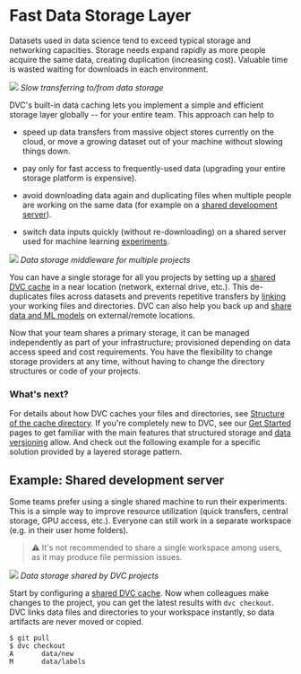 # Fast Data Storage Layer

Datasets used in data science tend to exceed typical storage and networking
capacities. Storage needs expand rapidly as more people acquire the same data,
creating duplication (increasing cost). Valuable time is wasted waiting for
downloads in each environment.

![](/img/dataset-copies.png) _Slow transferring to/from data storage_

DVC's built-in data <abbr>caching</abbr> lets you implement a simple and
efficient storage layer globally -- for your entire team. This approach can help
to

- speed up data transfers from massive object stores currently on the cloud, or
  move a growing dataset out of your machine without slowing things down.

- pay only for fast access to frequently-used data (upgrading your entire
  storage platform is expensive).

- avoid downloading data again and duplicating files when multiple people are
  working on the same data (for example on a
  [shared development server](#example-shared-development-server)).

- switch data inputs quickly (without re-downloading) on a shared server used
  for machine learning [experiments](/doc/user-guide/experiment-management).

![](/img/storage-layers.png) _Data storage middleware for multiple projects_

You can have a single storage for all you projects by setting up a [shared DVC
cache] in a near location (network, external drive, etc.). This de-duplicates
files across datasets and prevents repetitive transfers by
[linking](/doc/user-guide/large-dataset-optimization) your working files and
directories. DVC can also help you back up and
[share data and ML models](/doc/use-cases/sharing-data-and-model-files) on
external/remote locations.

Now that your team shares a primary storage, it can be managed independently as
part of your infrastructure; provisioned depending on data access speed and cost
requirements. You have the flexibility to change storage providers at any time,
without having to change the directory structures or code of your projects.

### What's next?

For details about how DVC caches your files and directories, see [Structure of
the cache directory]. If you're completely new to DVC, see our
[Get Started](/doc/start) pages to get familiar with the main features that
structured storage and
[data versioning](/doc/use-cases/versioning-data-and-model-files) allow. And
check out the following example for a specific solution provided by a layered
storage pattern.

[structure of the cache directory]:
  /doc/user-guide/project-structure/internal-files#structure-of-the-cache-directory

## Example: Shared development server

Some teams prefer using a single shared machine to run their experiments. This
is a simple way to improve resource utilization (quick transfers, central
storage, GPU access, etc.). Everyone can still work in a separate
<abbr>workspace</abbr> (e.g. in their user home folders).

> ⚠️ It's not recommended to share a single workspace among users, as it may
> produce file permission issues.

![](/img/shared-server.png) _Data storage shared by DVC projects_

Start by configuring a [shared DVC cache]. Now when colleagues make changes to
the project, you can get the latest results with `dvc checkout`. DVC links data
files and directories to your workspace instantly, so data artifacts are never
moved or copied.

[shared dvc cache]: /doc/user-guide/how-to/share-a-dvc-cache

```dvc
$ git pull
$ dvc checkout
A       data/new
M       data/labels
```
